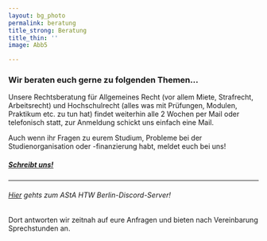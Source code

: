 ```yaml
---
layout: bg_photo
permalink: beratung
title_strong: Beratung
title_thin: ''
image: Abb5

---
```

### Wir beraten euch gerne zu folgenden Themen...

Unsere Rechtsberatung für Allgemeines Recht (vor allem Miete, Strafrecht, Arbeitsrecht) und Hochschulrecht (alles was mit Prüfungen, Modulen, Praktikum etc. zu tun hat) findet weiterhin alle 2 Wochen per Mail oder telefonisch statt, zur Anmeldung schickt uns einfach eine Mail.

Auch wenn ihr Fragen zu eurem Studium, Probleme bei der Studienorganisation oder -finanzierung habt, meldet euch bei uns!

##### [Schreibt uns!](mailto:asta.htw.students@gmail.com)

***

###### [Hier](https://discord.com/invite/B695Bgn) gehts zum AStA HTW Berlin-Discord-Server!

Dort antworten wir zeitnah auf eure Anfragen und bieten nach Vereinbarung Sprechstunden an.